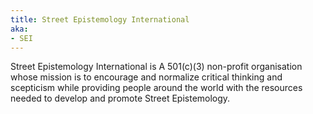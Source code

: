 ```yaml
---
title: Street Epistemology International
aka:
- SEI
---
```

Street Epistemology International is A 501(c)(3) non-profit organisation whose mission is to encourage and normalize critical thinking and scepticism while providing people around the world with the resources needed to develop and promote Street Epistemology.
